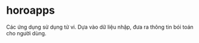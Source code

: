 # horoapps
Các ứng dụng sử dụng tử vi. Dựa vào dữ liệu nhập, đưa ra thông tin bói toán cho người dùng.
